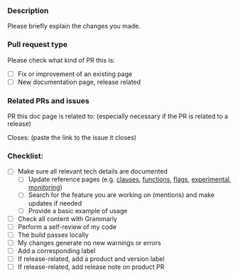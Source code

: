 ### Description

Please briefly explain the changes you made.

### Pull request type

Please check what kind of PR this is:

- [ ] Fix or improvement of an existing page
- [ ] New documentation page, release related

### Related PRs and issues

PR this doc page is related to: 
(especially necessary if the PR is related to a release)

Closes:
(paste the link to the issue it closes)

### Checklist:

- [ ] Make sure all relevant tech details are documented
    - [ ] Update reference pages (e.g. [clauses](https://memgraph.com/docs/querying/clauses), [functions](https://memgraph.com/docs/querying/functions), [flags](https://memgraph.com/docs/database-management/configuration#list-of-configuration-flags), [experimental](https://memgraph.com/docs/database-management/experimental-features), [monitoring](https://memgraph.com/docs/database-management/monitoring))
    - [ ] Search for the feature you are working on (mentions) and make updates if needed
    - [ ] Provide a basic example of usage
- [ ] Check all content with Grammarly
- [ ] Perform a self-review of my code
- [ ] The build passes locally
- [ ] My changes generate no new warnings or errors
- [ ] Add a corresponding label
- [ ] If release-related, add a product and version label
- [ ] If release-related, add release note on product PR

